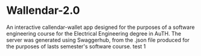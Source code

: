 # Wallendar-2.0
An interactive callendar-wallet app designed for the purposes of a software engineering course for the Electrical Engineering degree in AuTH.
The server was generated using Swaggerhub, from the .json file produced for the purposes of lasts semester's software course. test 1

